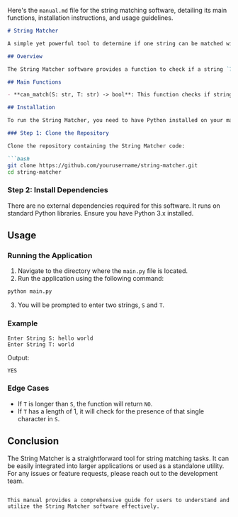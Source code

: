 Here's the `manual.md` file for the string matching software, detailing its main functions, installation instructions, and usage guidelines.

```markdown
# String Matcher

A simple yet powerful tool to determine if one string can be matched within another.

## Overview

The String Matcher software provides a function to check if a string `T` can be placed within another string `S` at any position. This is useful for applications that require pattern matching or string manipulation.

## Main Functions

- **can_match(S: str, T: str) -> bool**: This function checks if string `T` can be placed in string `S` at any position. It returns `True` if a match is found and `False` otherwise.

## Installation

To run the String Matcher, you need to have Python installed on your machine. You can download it from [python.org](https://www.python.org/downloads/).

### Step 1: Clone the Repository

Clone the repository containing the String Matcher code:

```bash
git clone https://github.com/yourusername/string-matcher.git
cd string-matcher
```

### Step 2: Install Dependencies

There are no external dependencies required for this software. It runs on standard Python libraries. Ensure you have Python 3.x installed.

## Usage

### Running the Application

1. Navigate to the directory where the `main.py` file is located.
2. Run the application using the following command:

```bash
python main.py
```

3. You will be prompted to enter two strings, `S` and `T`.

### Example

```plaintext
Enter String S: hello world
Enter String T: world
```

Output:

```plaintext
YES
```

### Edge Cases

- If `T` is longer than `S`, the function will return `NO`.
- If `T` has a length of 1, it will check for the presence of that single character in `S`.

## Conclusion

The String Matcher is a straightforward tool for string matching tasks. It can be easily integrated into larger applications or used as a standalone utility. For any issues or feature requests, please reach out to the development team.

```

This manual provides a comprehensive guide for users to understand and utilize the String Matcher software effectively.